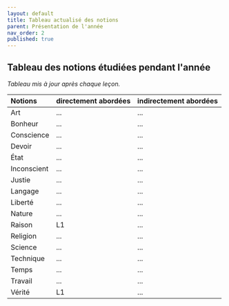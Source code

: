```yaml
---
layout: default
title: Tableau actualisé des notions
parent: Présentation de l'année
nav_order: 2
published: true
---
```


## Tableau des notions étudiées pendant l'année
*Tableau mis à jour après chaque leçon.*

| Notions        | directement abordées        | indirectement abordées |
|:-------------|:------------------|:------|
| Art           | ... | ...  |
| Bonheur | ...   | ...  |
| Conscience            | ... | ...  |
| Devoir | ...   | ...  |
| État           | ... | ...  |
| Inconscient | ...   | ...  |
| Justie           | ... | ...  |
| Langage | ...   | ...  |
| Liberté           | ... | ...  |
| Nature | ...   | ...  |
| Raison           | L1 | ...  |
| Religion | ...   | ...  |
| Science           | ... | ...  |
| Technique | ...   | ...  |
| Temps           | ... | ...  |
| Travail | ...   | ...  |
| Vérité           | L1 | ...  |
